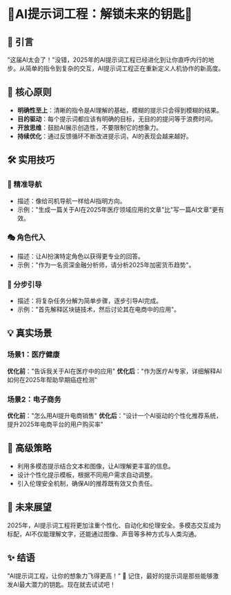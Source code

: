 # 🚀AI提示词工程：解锁未来的钥匙🔑

## 🌟 引言
"这届AI太会了！"没错，2025年的AI提示词工程已经进化到让你直呼内行的地步。从简单的指令到复杂的交互，AI提示词工程正在重新定义人机协作的新高度。

## 🧠 核心原则
- **明确性至上**：清晰的指令是AI理解的基础，模糊的提示只会得到模糊的结果。
- **目的驱动**：每个提示词都应该有明确的目标，无目的的提问等于浪费时间。
- **开放思维**：鼓励AI展示创造性，不要限制它的想象力。
- **持续优化**：通过反馈循环不断改进提示词，AI的表现会越来越好。

## 🛠️ 实用技巧
### 🎯 精准导航
- 描述：像给司机导航一样给AI指明方向。
- 示例："生成一篇关于AI在2025年医疗领域应用的文章"比"写一篇AI文章"更有效。

### 🎭 角色代入
- 描述：让AI扮演特定角色以获得更专业的回答。
- 示例："作为一名资深金融分析师，请分析2025年加密货币趋势"。

### 📝 分步引导
- 描述：将复杂任务分解为简单步骤，逐步引导AI完成。
- 示例："首先解释区块链技术，然后讨论其在电商中的应用"。

## 💡 真实场景
### 场景1：医疗健康
**优化前**："告诉我关于AI在医疗中的应用"
**优化后**："作为医疗AI专家，详细解释AI如何在2025年帮助早期癌症检测"

### 场景2：电子商务
**优化前**："怎么用AI提升电商销售"
**优化后**："设计一个AI驱动的个性化推荐系统，提升2025年电商平台的用户购买率"

## 🔮 高级策略
- 利用多模态提示结合文本和图像，让AI理解更丰富的信息。
- 设计个性化提示模板，根据不同用户需求自动调整。
- 引入伦理安全机制，确保AI的推荐既有效又负责任。

## 🌈 未来展望
2025年，AI提示词工程将更加注重个性化、自动化和伦理安全。多模态交互成为标配，AI不仅能理解文字，还能通过图像、声音等多种方式与人类沟通。

## ✨ 结语
"AI提示词工程，让你的想象力飞得更高！" 🚀 记住，最好的提示词是那些能够激发AI最大潜力的钥匙。现在就去试试吧！
